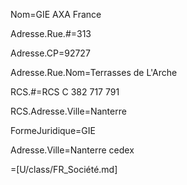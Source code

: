 Nom=GIE AXA France

Adresse.Rue.#=313

Adresse.CP=92727

Adresse.Rue.Nom=Terrasses de L'Arche

RCS.#=RCS C 382 717 791

RCS.Adresse.Ville=Nanterre

FormeJuridique=GIE

Adresse.Ville=Nanterre cedex

=[U/class/FR_Société.md]